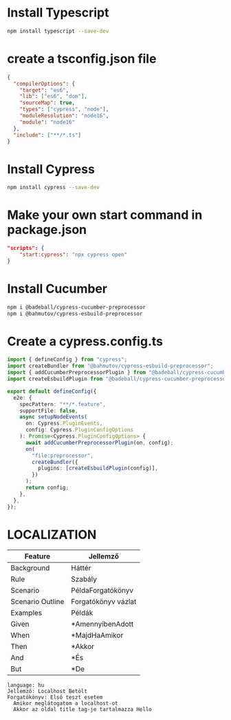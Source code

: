 # Install Typescript
```bash
npm install typescript --save-dev
```

# create a tsconfig.json file
```json
{
  "compilerOptions": {
    "target": "es6",
    "lib": ["es6", "dom"],
    "sourceMap": true,
    "types": ["cypress", "node"],
    "moduleResolution": "node16",
    "module": "node16"
  },
  "include": ["**/*.ts"]
}
```

# Install Cypress
```bash
npm install cypress --save-dev
```

# Make your own start command in package.json
```json
"scripts": {
    "start:cypress": "npx cypress open"
}
```

# Install Cucumber
```bash
npm i @badeball/cypress-cucumber-preprocessor
npm i @bahmutov/cypress-esbuild-preprocessor
```

# Create a cypress.config.ts
```typescript
import { defineConfig } from "cypress";
import createBundler from "@bahmutov/cypress-esbuild-preprocessor";
import { addCucumberPreprocessorPlugin } from "@badeball/cypress-cucumber-preprocessor";
import createEsbuildPlugin from "@badeball/cypress-cucumber-preprocessor/esbuild";

export default defineConfig({
  e2e: {
    specPattern: "**/*.feature",
    supportFile: false,
    async setupNodeEvents(
      on: Cypress.PluginEvents,
      config: Cypress.PluginConfigOptions
    ): Promise<Cypress.PluginConfigOptions> {
      await addCucumberPreprocessorPlugin(on, config);
      on(
        "file:preprocessor",
        createBundler({
          plugins: [createEsbuildPlugin(config)],
        })
      );
      return config;
    },
  },
});
```

# LOCALIZATION

| Feature | Jellemző |
|---------|----------|
| Background | Háttér |
| Rule | Szabály |
| Scenario | PéldaForgatókönyv |
| Scenario Outline | Forgatókönyv vázlat |
| Examples | Példák |
| Given | *AmennyibenAdott |
| When | *MajdHaAmikor |
| Then | *Akkor |
| And | *És |
| But | *De |
```gherkin
language: hu
Jellemző: Localhost Betölt
Forgatókönyv: Első teszt esetem
  Amikor meglátogatom a localhost-ot
  Akkor az oldal title tag-je tartalmazza Hello
```
